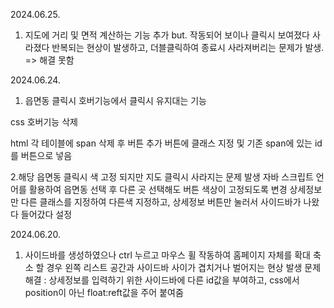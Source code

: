 2024.06.25.
1. 지도에 거리 및 면적 계산하는 기능 추가
   but. 작동되어 보이나 클릭시 보여졌다 사라졌다 반복되는 현상이 발생하고, 더블클릭하여 종료시 사라져버리는 문제가 발생. => 해결 못함



2024.06.24.
1. 읍면동 클릭시 호버기능에서 클릭시 유지대는 기능 

css 호버기능 삭제

html 각 테이블에 span 삭제 후 버튼 추가
버튼에 클래스 지정 및 기존 span에 있는 id를 버튼으로 넣음


2.해당 읍면동 클릭시 색 고정 되지만 지도 클릭시 사라지는 문제 발생
자바 스크립트 언어를 활용하여 읍면동 선택 후 다른 곳 선택해도 버튼 색상이 고정되도록 변경
상세정보만 다른 클래스를 지정하여 다른색 지정하고, 상세정보 버튼만 눌러서 사이드바가 나왔다 들어갔다 설정




2024.06.20.
1. 사이드바를 생성하였으나 ctrl 누르고 마우스 휠 작동하여 홈페이지 자체를 확대 축소 할 경우 왼쪽 리스트 공간과 사이드바 사이가 겹치거나 벌어지는 현상 발생
  문제해결 : 상세정보를 입력하기 위한 사이드바에 다른 id값을 부여하고, css에서 position이 아닌 float:reft값을 주어 붙여줌
